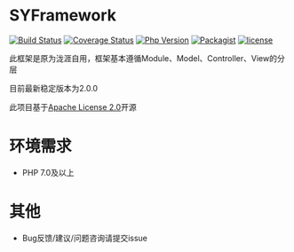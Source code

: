 # SYFramework

[![Build Status](https://travis-ci.org/sylingd/SYFramework.svg?branch=master)](https://travis-ci.org/sylingd/SYFramework)
[![Coverage Status](https://coveralls.io/repos/github/sylingd/SYFramework/badge.svg?branch=master)](https://coveralls.io/github/sylingd/SYFramework?branch=master)
[![Php Version](https://img.shields.io/badge/php-%3E=7.0-brightgreen.svg?maxAge=2592000)](https://secure.php.net/)
[![Packagist](https://img.shields.io/packagist/v/sylingd/syframework.svg)](https://packagist.org/packages/sylingd/syframework)
[![license](https://img.shields.io/github/license/sylingd/SYFramework.svg)](https://github.com/sylingd/SYFramework/blob/master/LICENSE)

此框架是原为泷涯自用，框架基本遵循Module、Model、Controller、View的分层

目前最新稳定版本为2.0.0

此项目基于[Apache License 2.0](http://opensource.org/licenses/Apache-2.0)开源

# 环境需求

* PHP 7.0及以上

# 其他

* Bug反馈/建议/问题咨询请提交issue

